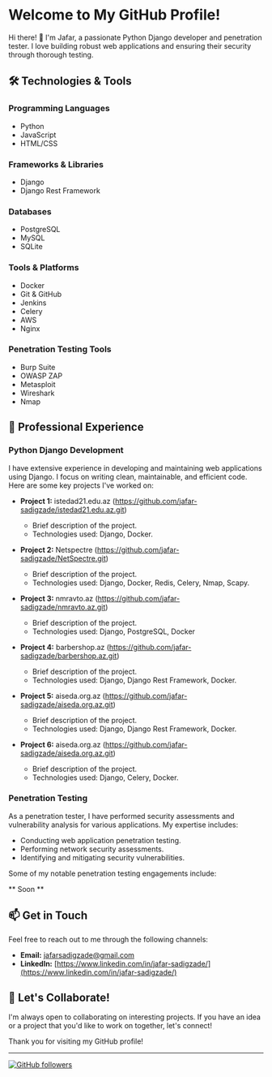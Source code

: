 # Welcome to My GitHub Profile!

Hi there! 👋 I'm Jafar, a passionate Python Django developer and penetration tester. I love building robust web applications and ensuring their security through thorough testing.

## 🛠️ Technologies & Tools

### Programming Languages
- Python
- JavaScript
- HTML/CSS

### Frameworks & Libraries
- Django
- Django Rest Framework

### Databases
- PostgreSQL
- MySQL
- SQLite

### Tools & Platforms
- Docker
- Git & GitHub
- Jenkins
- Celery
- AWS
- Nginx

### Penetration Testing Tools
- Burp Suite
- OWASP ZAP
- Metasploit
- Wireshark
- Nmap

## 💼 Professional Experience

### Python Django Development
I have extensive experience in developing and maintaining web applications using Django. I focus on writing clean, maintainable, and efficient code. Here are some key projects I've worked on:

- **Project 1:** istedad21.edu.az (https://github.com/jafar-sadigzade/istedad21.edu.az.git)
  - Brief description of the project.
  - Technologies used: Django, Docker.
 
- **Project 2:** Netspectre (https://github.com/jafar-sadigzade/NetSpectre.git)
  - Brief description of the project.
  - Technologies used: Django, Docker, Redis, Celery, Nmap, Scapy.

- **Project 3:** nmravto.az (https://github.com/jafar-sadigzade/nmravto.az.git)
  - Brief description of the project.
  - Technologies used: Django, PostgreSQL, Docker

- **Project 4:** barbershop.az (https://github.com/jafar-sadigzade/barbershop.az.git)
  - Brief description of the project.
  - Technologies used: Django, Django Rest Framework, Docker.

- **Project 5:** aiseda.org.az (https://github.com/jafar-sadigzade/aiseda.org.az.git)
  - Brief description of the project.
  - Technologies used: Django, Django Rest Framework, Docker.
 
- **Project 6:** aiseda.org.az (https://github.com/jafar-sadigzade/aiseda.org.az.git)
  - Brief description of the project.
  - Technologies used: Django, Celery, Docker.


### Penetration Testing
As a penetration tester, I have performed security assessments and vulnerability analysis for various applications. My expertise includes:

- Conducting web application penetration testing.
- Performing network security assessments.
- Identifying and mitigating security vulnerabilities.

Some of my notable penetration testing engagements include:

** Soon **

## 📫 Get in Touch

Feel free to reach out to me through the following channels:

- **Email:** [jafarsadigzade@gmail.com](mailto:jafarsadigzade@gmail.com)
- **LinkedIn:** [https://www.linkedin.com/in/jafar-sadigzade/](https://www.linkedin.com/in/jafar-sadigzade/)

## 🚀 Let's Collaborate!

I'm always open to collaborating on interesting projects. If you have an idea or a project that you'd like to work on together, let's connect!

Thank you for visiting my GitHub profile!

---

[![GitHub followers](https://img.shields.io/github/followers/jafar-sadigzade?label=Follow&style=social)](https://github.com/jafar-sadigzade)
